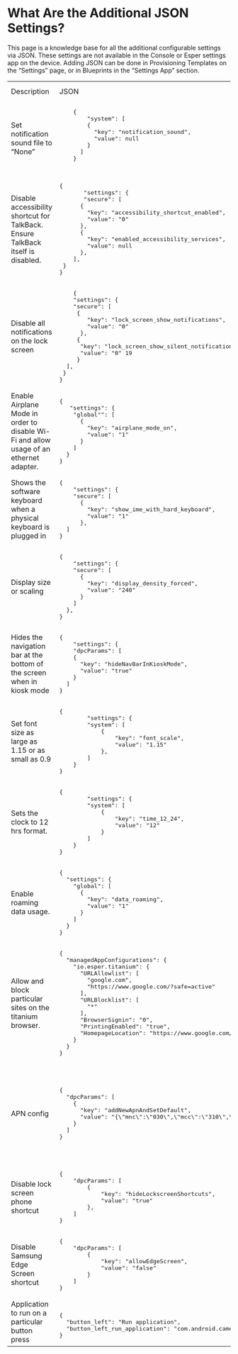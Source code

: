 # What Are the Additional JSON Settings?

This page is a knowledge base for all the additional configurable settings via JSON. These settings are not available in the Console or Esper settings app on the device. 
Adding JSON can be done in Provisioning Templates on the “Settings” page, or in Blueprints in the “Settings App” section.

 <html>
 <head>
    <title>Title of the document</title>
    <style>
      table {
        border-collapse: collapse;
        table-layout: fixed;
      }
    </style>
  </head>
 <table>
    <tr>
        <td>Description</td>
        <td>JSON</td>
        <td>Supervisor plugin</td>
        <td >Comments</td>
    </tr>
    <tr>
        <td>Set notification sound file to “None”</td>
        <td>
         <pre>
    {
        "system": [
        {
          "key": "notification_sound",
          "value": null
        }
      ]
    }
    </pre>
        </td>
        <td>No</td>
        <td>N/A</td>
    </tr>
    <tr>
        <td>Disable accessibility shortcut for TalkBack. Ensure TalkBack itself is disabled.</td>
        <td>
       <pre>
{
       "settings": {
       "secure": [
      {
        "key": "accessibility_shortcut_enabled",
        "value": "0"
      },
      {
        "key": "enabled_accessibility_services",
        "value": null
      },
    ],
 }
}
</pre>
</td> 
        <td>Yes</td>
        <td>N/A</td>
    </tr>
    <tr>
        <td>Disable all notifications on the lock screen</td>
        <td>
        <pre>
    {  
    "settings": {
    "secure": [   
     {
        "key": "lock_screen_show_notifications",
        "value": "0"
      },    
     {  
      "key": "lock_screen_show_silent_notifications", 
      "value": "0" 19 
     } 
  ],
 } 
}
</pre>
</td>
        <td>Yes</td>
        <td>N/A</td>
    </tr>
    <tr>
        <td>Enable Airplane Mode in order to disable Wi-Fi and allow usage of an ethernet adapter.</td>
        <td>
        <pre>
{
   "settings": {
    "global"": [
      {
        "key": "airplane_mode_on",
        "value": "1"
      }
    ]
  }
}
</pre>
</td>
        <td>Yes</td>
        <td>Reboot the device to take effect.</td>
    </tr>
    <tr>
        <td>Shows the software keyboard when a physical keyboard is plugged in</td>
        <td>
        <pre>
{
    "settings": {
    "secure": [
      {
        "key": "show_ime_with_hard_keyboard",
        "value": "1"
      },
  ]
}
</pre>
</td>
        <td>Yes</td>
        <td>N/A</td>
    </tr>
    <tr>
        <td>Display size or scaling</td>
        <td>
        <pre>
{
    "settings": {
    "secure": [
      {
        "key": "display_density_forced",
        "value": "240"
      }
    ]
  },
}
</pre>
</td>
        <td>Yes</td>
        <td>N/A</td>
    </tr>
    <tr>
        <td>Hides the navigation bar at the bottom of the screen when in kiosk mode</td>
        <td>
        <pre>
{
    "settings": {
    "dpcParams": [
    {
      "key": "hideNavBarInKioskMode",
      "value": "true"
    }
  ]
}
</pre>
</td>
        <td>No</td>
        <td>Exclusive to EFA</td>
    </tr>
    <tr>
        <td>Set font size as large as 1.15 or as small as 0.9</td>
        <td>
        <pre>
{
        "settings": {
        "system": [
            {
                "key": "font_scale",
                "value": "1.15"
            },
        ]
    }
}
</pre>
</td>
        <td>No</td>
        <td>N/A</td>
    </tr>
    <tr>
        <td>Sets the clock to 12 hrs format.</td>
        <td>
        <pre>
{
        "settings": {
        "system": [
            {
                "key": "time_12_24",
                "value": "12"
            }
        ]
    }
}
</pre>
</td>
        <td>No</td>
        <td>N/A</td>
    </tr>
    <tr>
        <td>Enable roaming data usage.</td>
        <td>
        <pre>
{
  "settings": {
    "global": [
      {
        "key": "data_roaming",
        "value": "1"
      }
    ]
  }
}
</pre>
</td>
        <td>Yes</td>
        <td>Bluebird HF550 devices have special integration.</td>
    </tr>
    <tr>
        <td>Allow and block particular sites on the titanium browser.</td>
        <td style="max-width:150px;">  
        <pre>
{
  "managedAppConfigurations": {
    "io.esper.titanium": {
      "URLAllowlist": [
        "google.com",
        "https://www.google.com/?safe=active"
      ],
      "URLBlocklist": [
        "*"
      ],
      "BrowserSignin": "0",
      "PrintingEnabled": "true",
      "HomepageLocation": "https://www.google.com/?safe=active",
    }
  }
}
</pre>
</td>
        <td>No</td>
        <td></td>
    </tr>
    <tr>
        <td>APN config</td>
        <td style="max-width:10px;">  
        <pre>
{
  "dpcParams": [
    {
      "key": "addNewApnAndSetDefault",
      "value": "{\"mnc\":\"030\",\"mcc\":\"310\",\"name\":\"ATTDEMO\",\"apn\":\"attiotdemo\",\"proxy\":\"\",\"port\":\"\",\"mmsc\":\"\",\"mmsproxy\":\"\",\"mmsport\":\"\",\"user\":\"\",\"password\":\"\",\"authtype\":\"-1\",\"type\":\"default\",\"protocol\":\"IPV4V6\",\"roaming_protocol\":\"IPV4V6\",\"carrier_enabled\":\"true\",\"mvno_type\":\"\"}"
    }
  ]
}
</pre>
</td>
        <td>Yes</td>
        <td>"Requires a reboot after the Knox agreement.
For SM-T547U and AT&amp;T M2X IoT data service"</td>
    </tr>
    <tr>
        <td>Disable lock screen phone shortcut</td>
        <td>
        <pre>
{
    "dpcParams": [
        {
            "key": "hideLockscreenShortcuts",
            "value": "true"
        },
    ]
}
</pre>
</td>
        <td>No (Samsung Knox required)</td>
        <td>Samsung only</td>
    </tr>
    <tr>
        <td>Disable Samsung Edge Screen shortcut</td>
        <td>
        <pre>
{
    "dpcParams": [
        {
            "key": "allowEdgeScreen",
            "value": "false"
        }
    ]
}
</pre>
</td>
        <td>No (Samsung Knox required)</td>
        <td>Samsung only</td>
    </tr>
    <tr>
        <td>Application to run on a particular button press</td>
        <td>
 <pre>       
{
  "button_left": "Run application",
  "button_left_run_application": "com.android.camera2"
}
</pre>
</td>
        <td>No</td>
        <td>N/A</td>
    </tr>
</table>
</html>
